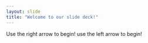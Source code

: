 ```yaml
---
layout: slide
title: "Welcome to our slide deck!"
---
```


Use the right arrow to begin!
use the left arrow to begin!

